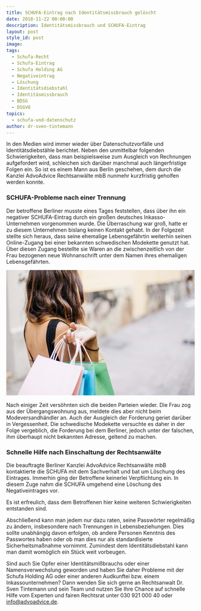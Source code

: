 ```yaml
---
title: SCHUFA-Eintrag nach Identitätsmissbrauch gelöscht
date: 2018-11-22 00:00:00
description: Identitätsmissbrauch und SCHUFA-Eintrag
layout: post
style_id: post
image:
tags:
  - Schufa-Recht
  - Schufa-Eintrag
  - Schufa Holding AG
  - Negativeintrag
  - Löschung
  - Identitätsdiebstahl
  - Identitäsmissbrauch
  - BDSG
  - DSGVO
topics:
  - schufa-und-datenschutz
author: dr-sven-tintemann
---
```


In den Medien wird immer wieder &uuml;ber Datenschutzvorf&auml;lle und Identit&auml;tsdiebst&auml;hle berichtet. Neben den unmittelbar folgenden Schwierigkeiten, dass man beispielsweise zum Ausgleich von Rechnungen aufgefordert wird, schleichen sich dar&uuml;ber manchmal auch l&auml;ngerfristige Folgen ein. So ist es einem Mann aus Berlin geschehen, dem durch die Kanzlei AdvoAdvice Rechtsanw&auml;lte mbB nunmehr kurzfristig geholfen werden konnte.

### SCHUFA-Probleme nach einer Trennung

Der betroffene Berliner musste eines Tages feststellen, dass &uuml;ber ihn ein negativer SCHUFA-Eintrag durch ein gro&szlig;en deutsches Inkasso-Unternehmen vorgenommen wurde. Die &Uuml;berraschung war gro&szlig;, hatte er zu diesem Unternehmen bislang keinen Kontakt gehabt. In der Folgezeit stellte sich heraus, dass seine ehemalige Lebensgef&auml;hrtin weiterhin seinen Online-Zugang bei einer bekannten schwedischen Modekette genutzt hat. &Uuml;ber diesen Zugang bestellte sie Waren an die zwischenzeitlich von der Frau bezogenen neue Wohnanschrift unter dem Namen ihres ehemaligen Lebensgef&auml;hrten.&nbsp;

![Shopping - Foto Pixabay](/uploads/woman-3040029-640.jpg "Ex-Lebengefährtin shoppt online weiter")

Nach einiger Zeit vers&ouml;hnten sich die beiden Parteien wieder. Die Frau zog aus der &Uuml;bergangswohnung aus, meldete dies aber nicht beim Modeversandh&auml;ndler an. Auch der Ausgleich der Forderung geriet dar&uuml;ber in Vergessenheit. Die schwedische Modekette versuchte es daher in der Folge vergeblich, die Forderung bei dem Berliner, jedoch unter der falschen, ihm &uuml;berhaupt nicht bekannten Adresse, geltend zu machen.&nbsp;

### Schnelle Hilfe nach Einschaltung der Rechtsanw&auml;lte

Die beauftragte Berliner Kanzlei AdvoAdvice Rechtsanw&auml;lte mbB kontaktierte die SCHUFA mit dem Sachverhalt und bat um L&ouml;schung des Eintrages. Immerhin ging der Betroffene keinerlei Verpflichtung ein. In diesem Zuge nahm die SCHUFA umgehend eine L&ouml;schung des Negativeintrages vor.

Es ist erfreulich, dass dem Betroffenen hier keine weiteren Schwierigkeiten entstanden sind.

Abschlie&szlig;end kann man jedem nur dazu raten, seine Passw&ouml;rter regelm&auml;&szlig;ig zu &auml;ndern, insbesondere nach Trennungen in Lebensbeziehungen. Dies sollte unabh&auml;ngig davon erfolgen, ob andere Personen Kenntnis des Passwortes haben oder ob man dies nur als standardisierte Sicherheitsma&szlig;nahme vornimmt. Zumindest dem Identit&auml;tsdiebstahl kann man damit wom&ouml;glich ein St&uuml;ck weit vorbeugen.

Sind auch Sie Opfer einer Identit&auml;tsmi&szlig;brauchs oder einer Namensverwechslung geworden und haben Sie daher Probleme mit der Schufa Holding AG oder einer anderen Audkunftei bzw. einem Inkassounternehmen? Dann wenden Sie sich gerne an Rechtsanwalt Dr. Sven Tintemann und sein Team und nutzen Sie Ihre Chance auf schnelle Hilfe vom Experten und fairen Rechtsrat unter 030 921 000 40 oder info@advoadvice.de.